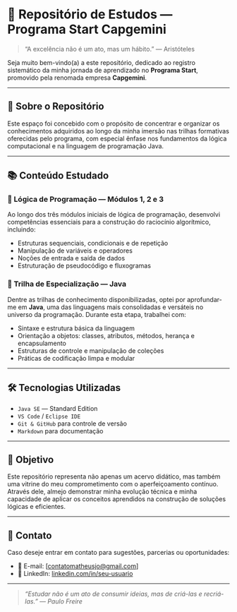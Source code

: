 # 💼 Repositório de Estudos — Programa Start Capgemini

> “A excelência não é um ato, mas um hábito.” — Aristóteles

Seja muito bem-vindo(a) a este repositório, dedicado ao registro sistemático da minha jornada de aprendizado no **Programa Start**, promovido pela renomada empresa **Capgemini**.

---

## 🧠 Sobre o Repositório

Este espaço foi concebido com o propósito de concentrar e organizar os conhecimentos adquiridos ao longo da minha imersão nas trilhas formativas oferecidas pelo programa, com especial ênfase nos fundamentos da lógica computacional e na linguagem de programação Java.

---

## 📚 Conteúdo Estudado

### 🔹 Lógica de Programação — Módulos 1, 2 e 3
Ao longo dos três módulos iniciais de lógica de programação, desenvolvi competências essenciais para a construção do raciocínio algorítmico, incluindo:

- Estruturas sequenciais, condicionais e de repetição
- Manipulação de variáveis e operadores
- Noções de entrada e saída de dados
- Estruturação de pseudocódigo e fluxogramas

### 🔹 Trilha de Especialização — Java
Dentre as trilhas de conhecimento disponibilizadas, optei por aprofundar-me em **Java**, uma das linguagens mais consolidadas e versáteis no universo da programação. Durante esta etapa, trabalhei com:

- Sintaxe e estrutura básica da linguagem
- Orientação a objetos: classes, atributos, métodos, herança e encapsulamento
- Estruturas de controle e manipulação de coleções
- Práticas de codificação limpa e modular

---

## 🛠️ Tecnologias Utilizadas

- `Java SE` — Standard Edition
- `VS Code` / `Eclipse IDE`
- `Git & GitHub` para controle de versão
- `Markdown` para documentação

---

## 🎯 Objetivo

Este repositório representa não apenas um acervo didático, mas também uma vitrine do meu comprometimento com o aperfeiçoamento contínuo. Através dele, almejo demonstrar minha evolução técnica e minha capacidade de aplicar os conceitos aprendidos na construção de soluções lógicas e eficientes.

---

## 📩 Contato

Caso deseje entrar em contato para sugestões, parcerias ou oportunidades:

- 📧 E-mail: [contatomatheusjo@gmail.com]
- 💼 LinkedIn: [linkedin.com/in/seu-usuario](https://www.linkedin.com/in/matheus-jesus-de-oliveira-79a572306/)

---

> _“Estudar não é um ato de consumir ideias, mas de criá-las e recriá-las.” — Paulo Freire_

